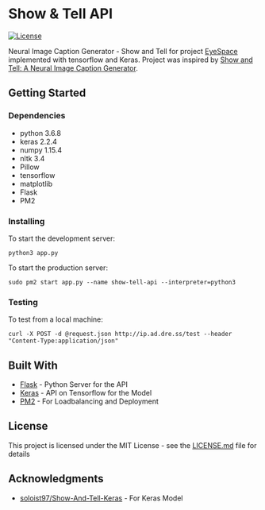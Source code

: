 # Show & Tell API

[![License](http://img.shields.io/badge/License-MIT-brightgreen.svg)](./LICENSE)

Neural Image Caption Generator - Show and Tell for project [EyeSpace](https://eyespace.app/) implemented with tensorflow and Keras. Project was inspired by [Show and Tell: A Neural Image Caption Generator](https://arxiv.org/pdf/1411.4555.pdf).

## Getting Started

<!-- These instructions will get you a copy of the project up and running on your local machine for development and testing purposes. See deployment for notes on how to deploy the project on a live system. -->

### Dependencies 

* python 3.6.8
* keras 2.2.4 
* numpy 1.15.4
* nltk 3.4
* Pillow
* tensorflow
* matplotlib
* Flask
* PM2

### Installing
To start the development server:

```
python3 app.py
```

To start the production server:

```
sudo pm2 start app.py --name show-tell-api --interpreter=python3
```
### Testing

To test from a local machine:
```
curl -X POST -d @request.json http://ip.ad.dre.ss/test --header "Content-Type:application/json"
```
## Built With

* [Flask](http://flask.palletsprojects.com/en/1.1.x/) - Python Server for the API
* [Keras](https://keras.io/) - API on Tensorflow for the Model
* [PM2](https://pm2.keymetrics.io/) - For Loadbalancing and Deployment
<!-- 
## Contributing

Please read [CONTRIBUTING.md](https://gist.github.com/PurpleBooth/b24679402957c63ec426) for details on our code of conduct, and the process for submitting pull requests to us.

## Versioning

We use [SemVer](http://semver.org/) for versioning. For the versions available, see the [tags on this repository](https://github.com/your/project/tags).  -->

## License

This project is licensed under the MIT License - see the [LICENSE.md](LICENSE.md) file for details

## Acknowledgments

* [soloist97/Show-And-Tell-Keras](https://github.com/soloist97/Show-And-Tell-Keras) - For Keras Model

